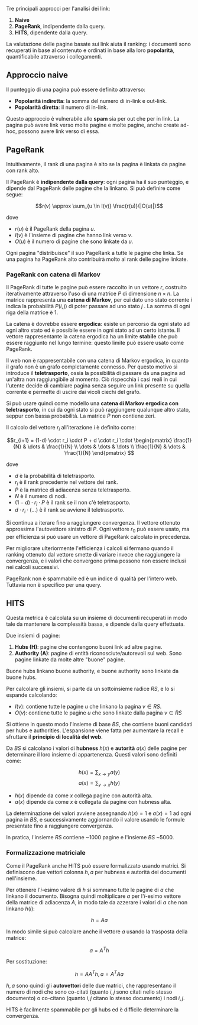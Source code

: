Tre principali approcci per l'analisi dei link:
1. **Naive**
2. **PageRank**, indipendente dalla query.
3. **HITS**, dipendente dalla query.

La valutazione delle pagine basate sui link aiuta il ranking: i documenti sono recuperati in base al contenuto e ordinati in base alla loro **popolarità**, quantificabile attraverso i collegamenti.

## Approccio naive
Il punteggio di una pagina può essere definito attraverso:
- **Popolarità indiretta**: la somma del numero di in-link e out-link.
- **Popolarità diretta**: il numero di in-link.

Questo approccio è vulnerabile allo **spam** sia per out che per in link. La pagina può avere link verso molte pagine e molte pagine, anche create ad-hoc, possono avere link verso di essa.

## PageRank

Intuitivamente, il rank di una pagina è alto se la pagina è linkata da pagine con rank alto. 

Il PageRank è **indipendente dalla query**: ogni pagina ha il suo punteggio, e dipende dal PageRank delle pagine che la linkano. 
Si può definire come segue:

$$r(v) \approx \sum_{u \in I(v)} \frac{r(u)}{|O(u)|}$$

dove
- $r(u)$ è il PageRank della pagina $u$.
- $I(v)$ è l'insieme di pagine che hanno link verso $v$.
- $O(u)$ è il numero di pagine che sono linkate da $u$.

Ogni pagina "distribuisce" il suo PageRank a tutte le pagine che linka. Se una pagina ha PageRank alto contribuirà molto al rank delle pagine linkate.

### PageRank con catena di Markov
Il PageRank di tutte le pagine può essere raccolto in un vettore $r$, costruito iterativamente attraverso l'uso di una matrice $P$ di dimensione $n \times n$. 
La matrice rappresenta una **catena di Markov**, per cui dato uno stato corrente $i$ indica la probabilità $P(i,j)$ di poter passare ad uno stato  $j$ . La somma di ogni riga della matrice è $1$.

La catena è dovrebbe essere **ergodica**: esiste un percorso da ogni stato ad ogni altro stato ed è possibile essere in ogni stato ad un certo istante. Il vettore rappresentante la catena ergodica ha un limite **stabile** che può essere raggiunto nel lungo termine: questo limite può essere usato come PageRank.

Il web non è rappresentabile con una catena di Markov ergodica, in quanto il grafo non è un grafo completamente connesso. 
Per questo motivo si introduce il **teletrasporto**, ossia la possibilità di passare da una pagina ad un'altra non raggiungibile al momento. Ciò rispecchia i casi reali in cui l'utente decide di cambiare pagina senza seguire un link presente su quella corrente e permette di uscire dai vicoli ciechi del grafo.

Si può usare quindi come modello una **catena di Markov ergodica con teletrasporto**, in cui da ogni stato si può raggiungere qualunque altro stato, seppur con bassa probabilità. La matrice $P$ non contiene zeri.

Il calcolo del vettore $r_i$ all'iterazione $i$ è definito come:

$$r_{i+1} = (1-d) \cdot r_i \cdot P + d \cdot r_i \cdot 
\begin{pmatrix}
\frac{1}{N} & \dots & \frac{1}{N} \\
\dots & \dots & \dots \\
\frac{1}{N} & \dots & \frac{1}{N}
\end{pmatrix}
$$

dove
- $d$ è la probabilità di teletrasporto.
- $r_i$ è il rank precedente nel vettore dei rank.
- $P$ è la matrice di adiacenza senza teletrasporto.
- $N$ è il numero di nodi.
- $(1-d) \cdot r_i \cdot P$ è il rank se il non c'è teletrasporto.
- $d \cdot r_i \cdot (\dots)$ è il rank se avviene il teletrasporto.

Si continua a iterare fino a raggiungere convergenza. Il vettore ottenuto approssima l'autovettore sinistro di $P$. Ogni vettore $r_0$ può essere usato, ma per efficienza si può usare un vettore di PageRank calcolato in precedenza.

Per migliorare ulteriormente l'efficienza i calcoli si fermano quando il ranking ottenuto dal vettore smette di variare invece che raggiungere la convergenza, e i valori che convergono prima possono non essere inclusi nei calcoli successivi.

PageRank non è spammabile ed è un indice di qualità per l'intero web. Tuttavia non è specifico per una query.

## HITS

Questa metrica è calcolata su un insieme di documenti recuperati in modo tale da mantenere la complessità bassa, e dipende dalla query effettuata.

Due insiemi di pagine:
1. **Hubs (H)**: pagine che contengono buoni link ad altre pagine.
2. **Authority (A)**: pagine di entità riconosciute/autorevoli sul web. Sono pagine linkate da molte altre "buone" pagine.

Buone hubs linkano buone authority, e buone authority sono linkate da buone hubs.

Per calcolare gli insiemi, si parte da un sottoinsieme radice $RS$, e lo si espande calcolando:
- $I(v)$: contiene tutte le pagine $u$ che linkano la pagina $v \in RS$.
- $O(v)$: contiene tutte le pagine $u$ che sono linkate dalla pagina $v \in RS$

Si ottiene in questo modo l'insieme di base $BS$, che contiene buoni candidati per hubs e authorities. L'espansione viene fatta per aumentare la recall e sfruttare il **principio di località del web**.

Da $BS$ si calcolano i valori di **hubness** $h(x)$ e **autorità** $a(x)$ delle pagine per determinare il loro insieme di appartenenza. Questi valori sono definiti come:

$$h(x) = \sum_{x \rightarrow y} a(y)$$
$$a(x) = \sum_{y \rightarrow x} h(y)$$

- $h(x)$ dipende da come $x$ collega pagine con autorità alta.
- $a(x)$ dipende da come $x$ è collegata da pagine con hubness alta.

La determinazione dei valori avviene assegnando $h(x) = 1$ e $a(x) = 1$ ad ogni pagina in $BS$, e successivamente aggiornando il valore usando le formule presentate fino a raggiungere convergenza.

In pratica, l'insieme $RS$ contiene ~1000 pagine e l'insieme $BS$ ~5000.

### Formalizzazione matriciale
Come il PageRank anche HITS può essere formalizzato usando matrici.
Si definiscono due vettori colonna $h, a$ per hubness e autorità dei documenti nell'insieme.

Per ottenere l'$i$-esimo valore di $h$ si sommano tutte le pagine di $a$ che linkano il documento. Bisogna quindi moltiplicare $a$ per l'$i$-esimo vettore della matrice di adiacenza $A$, in modo tale da azzerare i valori di $a$ che non linkano $h(i)$:

$$h = Aa$$

In modo simile si può calcolare anche il vettore $a$ usando la trasposta della matrice:

$$a = A^Th$$

Per sostituzione:

$$h = AA^Th, a = A^TAa$$

$h,a$ sono quindi gli **autovettori** delle due matrici, che rappresentano il numero di nodi che sono co-citati (quanto $i,j$ sono citati nello stesso documento) o co-citano (quanto $i,j$ citano lo stesso documento) i nodi $i,j$.

HITS è facilmente spammabile per gli hubs ed è difficile determinare la convergenza.
